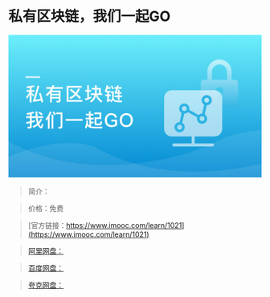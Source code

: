 # 私有区块链，我们一起GO

![img](../../assets/5fe4430500010d9105400304.jpg)

> 简介：

> 价格：免费

> [官方链接：https://www.imooc.com/learn/1021](https://www.imooc.com/learn/1021)

> [阿里网盘：]()

> [百度网盘：]()

> [夸克网盘：]()

